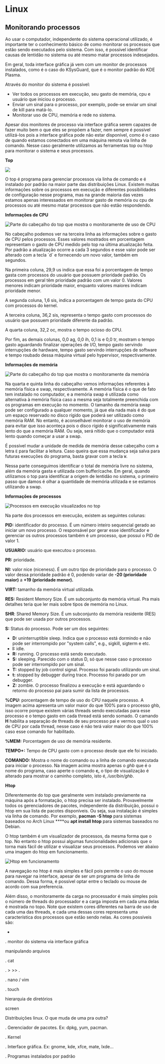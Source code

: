 # Linux

## **Monitorando processos**

Ao usar o computador, independente do sistema operacional utilizado, é importante ter o conhecimento básico de como monitorar os processos que estão sendo executados pelo sistema. Com isso, é possível identificar causas de lentidão no sistema ou até mesmo matar processos indesejados.

Em geral, toda interface gráfica já vem com um monitor de processos instalados, como é o caso do KSysGuard, que é o monitor padrão do KDE Plasma.

Através do monitor do sistema é possível:

* Ver todos os processos em execução, seu gasto de memória, cpu e usuário que iniciou o processo.
* Enviar um sinal para o processo, por exemplo, pode-se enviar um sinal de kill para matá-lo.
* Monitorar uso de CPU, memória e rede no sistema.

Apesar dos monitores de processo via interface gráfica serem capazes de fazer muito bem o que eles se propõem a fazer, nem sempre é possível utilizá-los pois a interface gráfica pode não estar disponível, como é o caso de quando estamos conectados em uma máquina remota via linha de comando. Nesse caso geralmente utilizamos as ferramentas top ou htop para monitorar o sistema e seus processos.

**Top**

![](.gitbook/assets/top.png)

O top é programa para gerenciar processos via linha de comando e é instalado por padrão na maior parte das distribuições Linux. Existem muitas informações sobre os processos em execução e diferentes possibilidades de configuração nesse programa, mas na grande maioria das vezes estamos apenas interessados em monitorar gasto de memória ou cpu de processos ou até mesmo matar processos que não estão respondendo.

**Informações de CPU**

![Parte do cabe&#xE7;alho do top que mostra o monitoramente de uso de CPU](.gitbook/assets/top-uso-cpu.png)

No cabeçalho podemos ver na terceira linha as informações sobre o gasto de CPU pelos processos. Esses valores mostrados em porcentagem representam o gasto de CPU medido pelo top na última atualização feita. Por padrão a atualização ocorre a cada 3 segundos e esse valor pode ser alterado com a tecla \`d\` e fornecendo um novo valor, também em segundos.

Na primeira coluna, 29,9 us indica que essa foi a porcentagem de tempo gasta com processos do usuário que possuem prioridade padrão. Os processos em geral têm prioridade padrão com um valor 0. Valores menores indicam prioridade maior, enquanto valores maiores indicam prioridade menor.

A segunda coluna, 1,6 sis, indica a porcentagem de tempo gasta do CPU com processos do kernel.

A terceira coluna, 36,2 sis, representa o tempo gasto com processos do usuário que possuem prioridade diferente da padrão.

A quarta coluna, 32,2 oc, mostra o tempo ocioso do CPU.

Por fim, as demais colunas, 0,0 ag, 0,0 ih, 0,1 is e 0,0 tr, mostram o tempo gasto aguardando finalizar operações de I/O, tempo gasto servindo interrupções de hardware, tempo gasto servindo interrupções de software e tempo roubado dessa máquina virtual pelo hypervisor, respectivamente.

**Informações de memória**

![Parte do cabe&#xE7;alho do top que mostra o monitoramente da mem&#xF3;ria](.gitbook/assets/top-uso-memoria.png)

Na quarta e quinta linha do cabeçalho vemos informações referentes à memória física e swap, respectivamente. A memória física é o que de fato tem instalado no computador, e a memória swap é utilizada como alternativa à memória física caso a mesma seja totalmente preenchida com os programas em execução no momento. O tamanho da memória swap pode ser configurado a qualquer momento, já que ela nada mais é do que um espaço reservado no disco rígido que poderá ser utilizado como memória RAM. No entanto, é aconselhável monitorar o uso de memória para evitar que isso aconteça pois o disco rígido é significativamente mais lento do que a memória RAM. Ou seja, será nítido que o computador está lento quando começar a usar a swap.

É possível mudar a unidade de medida de memória desse cabeçalho com a letra `E` para facilitar a leitura. Caso queira que essa mudança seja salva para futuras execuções do programa, basta gravar com a tecla `W`.

Nessa parte conseguimos identificar o total de memória livre no sistema, além da memória gasta e utilizada com buffer/cache. Em geral, quando utilizamos o top para identificar a origem de lentidão no sistema, o primeiro passo que damos é olhar a quantidade de memória utilizada e se estamos utilizando a swap.

**Informações de processos**

![Processos em execu&#xE7;&#xE3;o visualizados no top](.gitbook/assets/top-processos.png)

Na parte dos processos em execução, existem as seguintes colunas:

**PID:** identificador do processo. É um número inteiro sequencial gerado ao iniciar um novo processo. O responsável por gerar esse identificador e gerenciar os outros processos também é um processo, que possui o PID de valor 1.

**USUARIO:** usuário que executou o processo.

**PR:** prioridade.

**NI:** valor nice \(niceness\). É um outro tipo de prioridade para o processo. O valor dessa prioridade padrão é 0, podendo variar de **-20 \(prioridade maior\)** a **+19 \(prioridade menor\).**

**VIRT:** tamanho da memória virtual utilizada.

**RES:** Resident Memory Size. É um subconjunto da memória virtual. Pra mais detalhes teria que ler mais sobre tipos de memória no Linux.

**SHR**: Shared Memory Size. É um subconjunto da memória residente \(RES\) que pode ser usada por outros processos.

**S:** Status do processo. Pode ser um dos seguintes:

* **D:** uninterruptible sleep. Indica que o processo está dormindo e não pode ser interrompido por "system calls", e.g., sigkill, sigterm e etc.
* **I:** idle. 
* **R:** running. O processo está sendo executado.
* **S:** sleeping. Parecido com o status D, só que nesse caso o processo pode ser interrompido por um sinal.
* **T:** stopped by job control signal. Processo foi parado utilizando um sinal.
* **t:** stopped by debugger during trace. Processo foi parado por um debugger.
* **Z:** zombie. O processo finalizou a execução e está aguardando o retorno do processo pai para sumir da lista de processos.

**%CPU:** porcentagem de tempo de uso do CPU naquele processo. A imagem acima apresenta um valor maior do que 100% para o processo ghb, isso ocorre porque existem várias threads sendo executadas para esse processo e o tempo gasto em cada thread  está sendo somado. O camando **H** habilita a separação de threads de seu processo pai e vermos qual o uso de CPU por cada thread, nesse caso é não terá valor maior do que 100% caso esse comando for habilitado.

**%MEM:** Porcentagem de uso de memória residente.

**TEMPO+:** Tempo de CPU gasto com o processo desde que ele foi iniciado.

**COMANDO:** Mostra o nome do comando ou a linha de comando executada para iniciar o processo. Na imagem acima mostra apenas o _ghb_ que é o nome do programa, caso aperte o comando **c,** o tipo de visualização é alterado para mostrar o caminho completo, isto é, _/usr/bin/ghb_.

**Htop**

Diferentemente do top que geralmente vem instalado previamente na máquina após a formatação, o htop precisa ser instalado. Provavelmente todos os gerenciadores de pacotes, independente da distribuição, possui o htop em sua lista de pacotes disponíveis. Ou seja, sua instalação é simples via linha de comando. Por exemplo, **pacman -S htop** para sistemas baseados no Arch Linux ****ou **apt install htop** para sistemas baseados no Debian.

O htop também é um visualizador de processos, da mesma forma que o top. No entanto o htop possui algumas funcionalidades adicionais que o torna mais fácil de utilizar e visualizar seus processos. Podemos ver abaixo uma imagem do htop em funcionamento.

![Htop em funcionamento](.gitbook/assets/htop.png)

A navegação no htop é mais simples e fácil pois permite o uso do mouse para navegar na interface, apesar de ser um programa de linha de comando. Dessa forma, é possível optar entre o teclado ou mouse de acordo com sua preferencia. 

Além disso, o monitoramente da carga no processador é mais simples pois o número de threads do processador e a carga imposta em cada uma delas é mostrada no topo. Note que existem cores diferentes na barra de uso de cada uma das threads, e cada uma dessas cores representa uma característica dos processos que estão sendo nelas. As cores possíveis são:

* 
. monitor do sistema via interface gráfica

manipulando arquivos

. cat

. &gt; &gt;&gt; .

. nano / vim

. touch

hierarquia de diretórios

screen

Distribuições linux. O que muda de uma pra outra?

. Gerenciador de pacotes. Ex: dpkg, yum, pacman.

. Kernel

. Interface gráfica. Ex: gnome, kde, xfce, mate, lxde…

. Programas instalados por padrão

